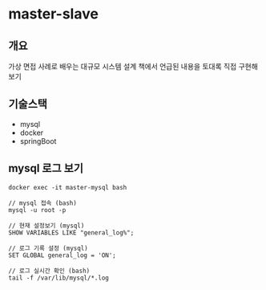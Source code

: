 # master-slave

## 개요

가상 면접 사례로 배우는 대규모 시스템 설계 책에서 언급된 내용을 토대록 직접 구현해보기

## 기술스택

- mysql
- docker
- springBoot

## mysql 로그 보기

```
docker exec -it master-mysql bash

// mysql 접속 (bash)
mysql -u root -p

// 현재 설정보기 (mysql)
SHOW VARIABLES LIKE "general_log%";

// 로그 기록 설정 (mysql)
SET GLOBAL general_log = 'ON';

// 로그 실시간 확인 (bash)
tail -f /var/lib/mysql/*.log
```